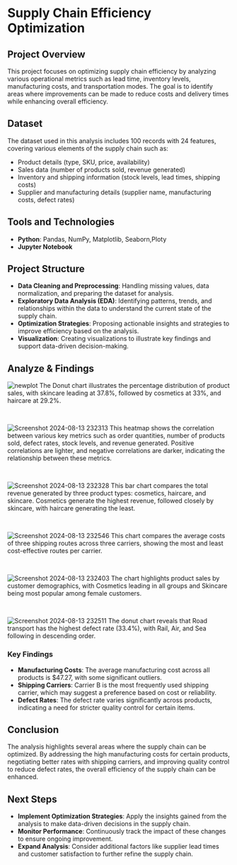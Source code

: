 # Supply Chain Efficiency Optimization

## Project Overview
This project focuses on optimizing supply chain efficiency by analyzing various operational metrics such as lead time, inventory levels, manufacturing costs, and transportation modes. The goal is to identify areas where improvements can be made to reduce costs and delivery times while enhancing overall efficiency.


## Dataset
The dataset used in this analysis includes 100 records with 24 features, covering various elements of the supply chain such as:
- Product details (type, SKU, price, availability)
- Sales data (number of products sold, revenue generated)
- Inventory and shipping information (stock levels, lead times, shipping costs)
- Supplier and manufacturing details (supplier name, manufacturing costs, defect rates)


## Tools and Technologies

- **Python**: Pandas, NumPy, Matplotlib, Seaborn,Ploty
- **Jupyter Notebook**
  
## Project Structure

- **Data Cleaning and Preprocessing**: Handling missing values, data normalization, and preparing the dataset for analysis.
- **Exploratory Data Analysis (EDA)**: Identifying patterns, trends, and relationships within the data to understand the current state of the supply chain.
- **Optimization Strategies**: Proposing actionable insights and strategies to improve efficiency based on the analysis.
- **Visualization**: Creating visualizations to illustrate key findings and support data-driven decision-making.

## Analyze & Findings

![newplot](https://github.com/user-attachments/assets/8293e319-a482-4dc9-b114-714846d6ff81)
The Donut chart illustrates the percentage distribution of product sales, with skincare leading at 37.8%, followed by cosmetics at 33%, and haircare at 29.2%.

<br>

![Screenshot 2024-08-13 232313](https://github.com/user-attachments/assets/4d262f7f-5ac6-46ee-9dfa-2a60e68a740a)
This heatmap shows the correlation between various key metrics such as order quantities, number of products sold, defect rates, stock levels, and revenue generated. Positive correlations are lighter, and negative correlations are darker, indicating the relationship between these metrics.

<br>

![Screenshot 2024-08-13 232328](https://github.com/user-attachments/assets/6c3fc643-3bfb-45fb-bb00-521b007bfe45)
This bar chart compares the total revenue generated by three product types: cosmetics, haircare, and skincare. Cosmetics generate the highest revenue, followed closely by skincare, with haircare generating the least.

<br>

![Screenshot 2024-08-13 232546](https://github.com/user-attachments/assets/08e69ec3-7885-4dfd-9d00-e76f3962d7e4)
This chart compares the average costs of three shipping routes across three carriers, showing the most and least cost-effective routes per carrier.

<br>

![Screenshot 2024-08-13 232403](https://github.com/user-attachments/assets/d1ebf5ad-2c22-488b-b313-92fb10e34975)
The chart highlights product sales by customer demographics, with Cosmetics leading in all groups and Skincare being most popular among female customers.

<br>

 ![Screenshot 2024-08-13 232511](https://github.com/user-attachments/assets/38fcc930-e3ee-4fa9-9bed-843a7241d2f1)
The donut chart reveals that Road transport has the highest defect rate (33.4%), with Rail, Air, and Sea following in descending order.


### Key Findings
- **Manufacturing Costs**: The average manufacturing cost across all products is $47.27, with some significant outliers.
- **Shipping Carriers**: Carrier B is the most frequently used shipping carrier, which may suggest a preference based on cost or reliability.
- **Defect Rates**: The defect rate varies significantly across products, indicating a need for stricter quality control for certain items.

## Conclusion
The analysis highlights several areas where the supply chain can be optimized. By addressing the high manufacturing costs for certain products, negotiating better rates with shipping carriers, and improving quality control to reduce defect rates, the overall efficiency of the supply chain can be enhanced.

## Next Steps
- **Implement Optimization Strategies**: Apply the insights gained from the analysis to make data-driven decisions in the supply chain.
- **Monitor Performance**: Continuously track the impact of these changes to ensure ongoing improvement.
- **Expand Analysis**: Consider additional factors like supplier lead times and customer satisfaction to further refine the supply chain.


